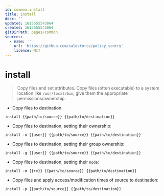 ```yaml
---
id: common.install
title: Install
desc: ''
updated: 1615655543064
created: 1615655543064
gitDirPath: pages/common
sources:
  - name: ''
    url: 'https://github.com/salesforce/policy_sentry'
    license: MIT
---
```

# install

> Copy files and set attributes.
> Copy files (often executable) to a system location like `/usr/local/bin`, give them the appropriate permissions/ownership.

- Copy files to destination:

`install {{path/to/source}} {{path/to/destination}}`

- Copy files to destination, setting their ownership:

`install -o {{user}} {{path/to/source}} {{path/to/destination}}`

- Copy files to destination, setting their group ownership:

`install -g {{user}} {{path/to/source}} {{path/to/destination}}`

- Copy files to destination, setting their `mode`:

`install -m {{+x}} {{path/to/source}} {{path/to/destination}}`

- Copy files and apply access/modification times of source to destination:

`install -p {{path/to/source}} {{path/to/destination}}`

